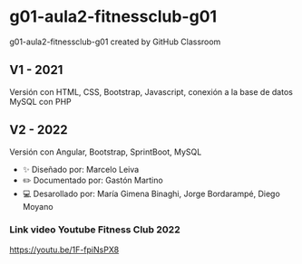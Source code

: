 # g01-aula2-fitnessclub-g01
g01-aula2-fitnessclub-g01 created by GitHub Classroom

## V1 - 2021
Versión con HTML, CSS, Bootstrap, Javascript, conexión a la base de datos MySQL con PHP

## V2 - 2022
Versión con Angular, Bootstrap, SprintBoot, MySQL

- ✨ Diseñado por: Marcelo Leiva
- ✏️ Documentado por: Gastón Martino
- 💻 Desarollado por: María Gimena Binaghi, Jorge Bordarampé, Diego Moyano

### Link video Youtube Fitness Club 2022
https://youtu.be/1F-fpiNsPX8